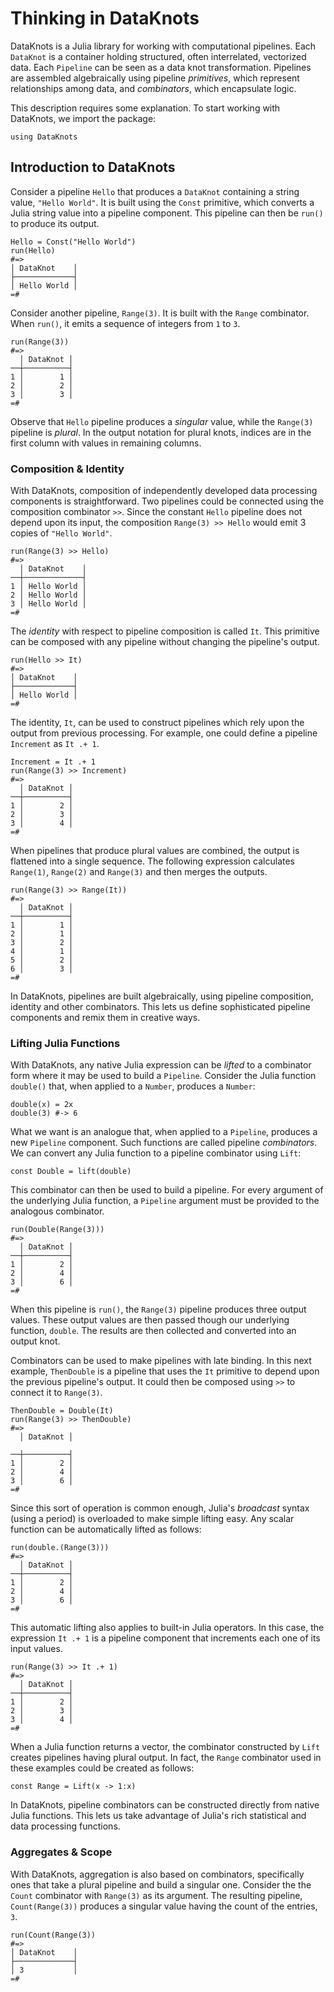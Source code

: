 # Thinking in DataKnots

DataKnots is a Julia library for working with computational pipelines.
Each `DataKnot` is a container holding structured, often interrelated,
vectorized data. Each `Pipeline` can be seen as a data knot
transformation. Pipelines are assembled algebraically using pipeline
*primitives*, which represent relationships among data, and
*combinators*, which encapsulate logic.

This description requires some explanation. To start working with
DataKnots, we import the package:

    using DataKnots

## Introduction to DataKnots

Consider a pipeline `Hello` that produces a `DataKnot` containing a
string value, `"Hello World"`. It is built using the `Const` primitive,
which converts a Julia string value into a pipeline component. This
pipeline can then be `run()` to produce its output.

    Hello = Const("Hello World")
    run(Hello)
    #=>
    │ DataKnot    │
    ├─────────────┤
    │ Hello World │
    =#

Consider another pipeline, `Range(3)`. It is built with the `Range`
combinator. When `run()`, it emits a sequence of integers from `1`
to `3`.

    run(Range(3))
    #=>
      │ DataKnot │
    ──┼──────────┤
    1 │        1 │
    2 │        2 │
    3 │        3 │
    =#

Observe that `Hello` pipeline produces a *singular* value, while the
`Range(3)` pipeline is *plural*. In the output notation for plural
knots, indices are in the first column with values in remaining columns.

### Composition & Identity

With DataKnots, composition of independently developed data processing
components is straightforward. Two pipelines could be connected using
the composition combinator `>>`. Since the constant `Hello` pipeline
does not depend upon its input, the composition `Range(3) >> Hello`
would emit 3 copies of `"Hello World"`.

    run(Range(3) >> Hello)
    #=>
      │ DataKnot    │
    ──┼─────────────┤
    1 │ Hello World │
    2 │ Hello World │
    3 │ Hello World │
    =#

The *identity* with respect to pipeline composition is called `It`.
This primitive can be composed with any pipeline without changing the
pipeline's output.

    run(Hello >> It)
    #=>
    │ DataKnot    │
    ├─────────────┤
    │ Hello World │
    =#

The identity, `It`, can be used to construct pipelines which rely upon
the output from previous processing. For example, one could define a
pipeline `Increment` as `It .+ 1`.

    Increment = It .+ 1
    run(Range(3) >> Increment)
    #=>
      │ DataKnot │
    ──┼──────────┤
    1 │        2 │
    2 │        3 │
    3 │        4 │
    =#

When pipelines that produce plural values are combined, the output is
flattened into a single sequence. The following expression calculates
`Range(1)`, `Range(2)` and `Range(3)` and then merges the outputs.

    run(Range(3) >> Range(It))
    #=>
      │ DataKnot │
    ──┼──────────┤
    1 │        1 │
    2 │        1 │
    3 │        2 │
    4 │        1 │
    5 │        2 │
    6 │        3 │
    =#

In DataKnots, pipelines are built algebraically, using pipeline
composition, identity and other combinators. This lets us define
sophisticated pipeline components and remix them in creative ways.

### Lifting Julia Functions

With DataKnots, any native Julia expression can be *lifted* to a
combinator form where it may be used to build a `Pipeline`. Consider
the Julia function `double()` that, when applied to a `Number`,
produces a `Number`:

    double(x) = 2x
    double(3) #-> 6

What we want is an analogue that, when applied to a `Pipeline`,
produces a new `Pipeline` component. Such functions are called
pipeline *combinators*. We can convert any Julia function to a
pipeline combinator using `Lift`:

    const Double = lift(double)

This combinator can then be used to build a pipeline.  For every
argument of the underlying Julia function, a `Pipeline` argument
must be provided to the analogous combinator.

    run(Double(Range(3)))
    #=>
      │ DataKnot │
    ──┼──────────┤
    1 │        2 │
    2 │        4 │
    3 │        6 │
    =#

When this pipeline is `run()`, the `Range(3)` pipeline produces three
output values. These output values are then passed though our
underlying function, `double`. The results are then collected and
converted into an output knot.

Combinators can be used to make pipelines with late binding. In this
next example, `ThenDouble` is a pipeline that uses the `It` primitive
to depend upon the previous pipeline's output. It could then be
composed using `>>` to connect it to `Range(3)`.

    ThenDouble = Double(It)
    run(Range(3) >> ThenDouble)
    #=>
      │ DataKnot │

    ──┼──────────┤
    1 │        2 │
    2 │        4 │
    3 │        6 │
    =#

Since this sort of operation is common enough, Julia's *broadcast*
syntax (using a period) is overloaded to make simple lifting easy.
Any scalar function can be automatically lifted as follows:

    run(double.(Range(3)))
    #=>
      │ DataKnot │
    ──┼──────────┤
    1 │        2 │
    2 │        4 │
    3 │        6 │
    =#

This automatic lifting also applies to built-in Julia operators.
In this case, the expression `It .+ 1` is a pipeline component that
increments each one of its input values.

    run(Range(3) >> It .+ 1)
    #=>
      │ DataKnot │
    ──┼──────────┤
    1 │        2 │
    2 │        3 │
    3 │        4 │
    =#

When a Julia function returns a vector, the combinator constructed by
`Lift` creates pipelines having plural output. In fact, the `Range`
combinator used in these examples could be created as follows:

    const Range = Lift(x -> 1:x)

In DataKnots, pipeline combinators can be constructed directly from
native Julia functions. This lets us take advantage of Julia's rich
statistical and data processing functions.

### Aggregates & Scope

With DataKnots, aggregation is also based on combinators, specifically
ones that take a plural pipeline and build a singular one. Consider the
the `Count` combinator with `Range(3)` as its argument. The resulting
pipeline, `Count(Range(3))` produces a singular value having the count
of the entries, `3`.

    run(Count(Range(3))
    #=>
    │ DataKnot    │
    ├─────────────┤
    │ 3           │
    =#

